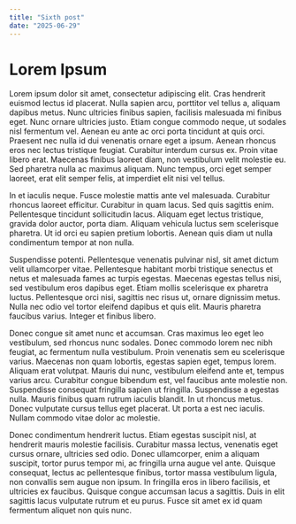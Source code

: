 ```yaml
---
title: "Sixth post" 
date: "2025-06-29"
---
```

# Lorem Ipsum 
Lorem ipsum dolor sit amet, consectetur adipiscing elit. Cras hendrerit euismod lectus id placerat. Nulla sapien arcu, porttitor vel tellus a, aliquam dapibus metus. Nunc ultricies finibus sapien, facilisis malesuada mi finibus eget. Nunc ornare ultricies justo. Etiam congue commodo neque, ut sodales nisl fermentum vel. Aenean eu ante ac orci porta tincidunt at quis orci. Praesent nec nulla id dui venenatis ornare eget a ipsum. Aenean rhoncus eros nec lectus tristique feugiat. Curabitur interdum cursus ex. Proin vitae libero erat. Maecenas finibus laoreet diam, non vestibulum velit molestie eu. Sed pharetra nulla ac maximus aliquam. Nunc tempus, orci eget semper laoreet, erat elit semper felis, at imperdiet elit nisi vel tellus.

In et iaculis neque. Fusce molestie mattis ante vel malesuada. Curabitur rhoncus laoreet efficitur. Curabitur in quam lacus. Sed quis sagittis enim. Pellentesque tincidunt sollicitudin lacus. Aliquam eget lectus tristique, gravida dolor auctor, porta diam. Aliquam vehicula luctus sem scelerisque pharetra. Ut id orci eu sapien pretium lobortis. Aenean quis diam ut nulla condimentum tempor at non nulla.

Suspendisse potenti. Pellentesque venenatis pulvinar nisl, sit amet dictum velit ullamcorper vitae. Pellentesque habitant morbi tristique senectus et netus et malesuada fames ac turpis egestas. Maecenas egestas tellus nisi, sed vestibulum eros dapibus eget. Etiam mollis scelerisque ex pharetra luctus. Pellentesque orci nisi, sagittis nec risus ut, ornare dignissim metus. Nulla nec odio vel tortor eleifend dapibus et quis elit. Mauris pharetra faucibus varius. Integer et finibus libero.

Donec congue sit amet nunc et accumsan. Cras maximus leo eget leo vestibulum, sed rhoncus nunc sodales. Donec commodo lorem nec nibh feugiat, ac fermentum nulla vestibulum. Proin venenatis sem eu scelerisque varius. Maecenas non quam lobortis, egestas sapien eget, tempus lorem. Aliquam erat volutpat. Mauris dui nunc, vestibulum eleifend ante et, tempus varius arcu. Curabitur congue bibendum est, vel faucibus ante molestie non. Suspendisse consequat fringilla sapien ut fringilla. Suspendisse a egestas nulla. Mauris finibus quam rutrum iaculis blandit. In ut rhoncus metus. Donec vulputate cursus tellus eget placerat. Ut porta a est nec iaculis. Nullam commodo vitae dolor ac molestie.

Donec condimentum hendrerit luctus. Etiam egestas suscipit nisl, at hendrerit mauris molestie facilisis. Curabitur massa lectus, venenatis eget cursus ornare, ultricies sed odio. Donec ullamcorper, enim a aliquam suscipit, tortor purus tempor mi, ac fringilla urna augue vel ante. Quisque consequat, lectus ac pellentesque finibus, tortor massa vestibulum ligula, non convallis sem augue non ipsum. In fringilla eros in libero facilisis, et ultricies ex faucibus. Quisque congue accumsan lacus a sagittis. Duis in elit sagittis lacus vulputate rutrum et eu purus. Fusce sit amet ex id quam fermentum aliquet non quis nunc.



